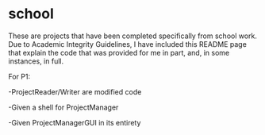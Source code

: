 # school
These are projects that have been completed specifically from school work. Due to Academic Integrity Guidelines, I have included this README page that explain the code that was provided for me in part, and, in some instances, in full.

For P1: 
  
  -ProjectReader/Writer are modified code
  
  -Given a shell for ProjectManager
  
  -Given ProjectManagerGUI in its entirety
